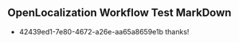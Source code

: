 ## OpenLocalization Workflow Test MarkDown
* 42439ed1-7e80-4672-a26e-aa65a8659e1b 
thanks!<!--HONumber=Mar16_HO4-->
